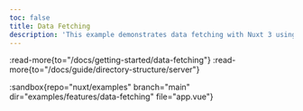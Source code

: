 ```yaml
---
toc: false
title: Data Fetching
description: 'This example demonstrates data fetching with Nuxt 3 using built-in composables and API routes.'
---
```


:read-more{to="/docs/getting-started/data-fetching"}
:read-more{to="/docs/guide/directory-structure/server"}

:sandbox{repo="nuxt/examples" branch="main" dir="examples/features/data-fetching" file="app.vue"}
